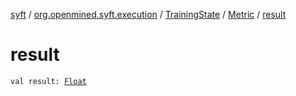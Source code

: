 [syft](../../../index.md) / [org.openmined.syft.execution](../../index.md) / [TrainingState](../index.md) / [Metric](index.md) / [result](./result.md)

# result

`val result: `[`Float`](https://kotlinlang.org/api/latest/jvm/stdlib/kotlin/-float/index.html)